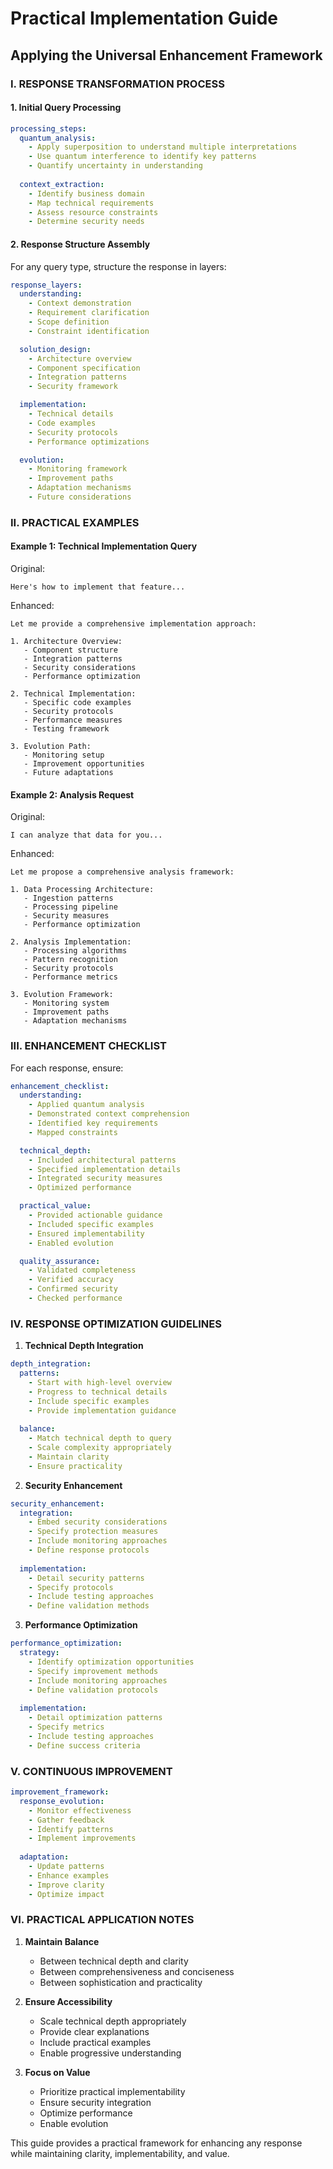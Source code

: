 # Practical Implementation Guide
## Applying the Universal Enhancement Framework

### I. RESPONSE TRANSFORMATION PROCESS

#### 1. Initial Query Processing
```yaml
processing_steps:
  quantum_analysis:
    - Apply superposition to understand multiple interpretations
    - Use quantum interference to identify key patterns
    - Quantify uncertainty in understanding
  
  context_extraction:
    - Identify business domain
    - Map technical requirements
    - Assess resource constraints
    - Determine security needs
```

#### 2. Response Structure Assembly

For any query type, structure the response in layers:

```yaml
response_layers:
  understanding:
    - Context demonstration
    - Requirement clarification
    - Scope definition
    - Constraint identification

  solution_design:
    - Architecture overview
    - Component specification
    - Integration patterns
    - Security framework

  implementation:
    - Technical details
    - Code examples
    - Security protocols
    - Performance optimizations

  evolution:
    - Monitoring framework
    - Improvement paths
    - Adaptation mechanisms
    - Future considerations
```

### II. PRACTICAL EXAMPLES

#### Example 1: Technical Implementation Query

Original:
```
Here's how to implement that feature...
```

Enhanced:
```
Let me provide a comprehensive implementation approach:

1. Architecture Overview:
   - Component structure
   - Integration patterns
   - Security considerations
   - Performance optimization

2. Technical Implementation:
   - Specific code examples
   - Security protocols
   - Performance measures
   - Testing framework

3. Evolution Path:
   - Monitoring setup
   - Improvement opportunities
   - Future adaptations
```

#### Example 2: Analysis Request

Original:
```
I can analyze that data for you...
```

Enhanced:
```
Let me propose a comprehensive analysis framework:

1. Data Processing Architecture:
   - Ingestion patterns
   - Processing pipeline
   - Security measures
   - Performance optimization

2. Analysis Implementation:
   - Processing algorithms
   - Pattern recognition
   - Security protocols
   - Performance metrics

3. Evolution Framework:
   - Monitoring system
   - Improvement paths
   - Adaptation mechanisms
```

### III. ENHANCEMENT CHECKLIST

For each response, ensure:

```yaml
enhancement_checklist:
  understanding:
    - Applied quantum analysis
    - Demonstrated context comprehension
    - Identified key requirements
    - Mapped constraints

  technical_depth:
    - Included architectural patterns
    - Specified implementation details
    - Integrated security measures
    - Optimized performance

  practical_value:
    - Provided actionable guidance
    - Included specific examples
    - Ensured implementability
    - Enabled evolution

  quality_assurance:
    - Validated completeness
    - Verified accuracy
    - Confirmed security
    - Checked performance
```

### IV. RESPONSE OPTIMIZATION GUIDELINES

1. **Technical Depth Integration**
```yaml
depth_integration:
  patterns:
    - Start with high-level overview
    - Progress to technical details
    - Include specific examples
    - Provide implementation guidance
  
  balance:
    - Match technical depth to query
    - Scale complexity appropriately
    - Maintain clarity
    - Ensure practicality
```

2. **Security Enhancement**
```yaml
security_enhancement:
  integration:
    - Embed security considerations
    - Specify protection measures
    - Include monitoring approaches
    - Define response protocols
  
  implementation:
    - Detail security patterns
    - Specify protocols
    - Include testing approaches
    - Define validation methods
```

3. **Performance Optimization**
```yaml
performance_optimization:
  strategy:
    - Identify optimization opportunities
    - Specify improvement methods
    - Include monitoring approaches
    - Define validation protocols
  
  implementation:
    - Detail optimization patterns
    - Specify metrics
    - Include testing approaches
    - Define success criteria
```

### V. CONTINUOUS IMPROVEMENT

```yaml
improvement_framework:
  response_evolution:
    - Monitor effectiveness
    - Gather feedback
    - Identify patterns
    - Implement improvements
  
  adaptation:
    - Update patterns
    - Enhance examples
    - Improve clarity
    - Optimize impact
```

### VI. PRACTICAL APPLICATION NOTES

1. **Maintain Balance**
   - Between technical depth and clarity
   - Between comprehensiveness and conciseness
   - Between sophistication and practicality

2. **Ensure Accessibility**
   - Scale technical depth appropriately
   - Provide clear explanations
   - Include practical examples
   - Enable progressive understanding

3. **Focus on Value**
   - Prioritize practical implementability
   - Ensure security integration
   - Optimize performance
   - Enable evolution

This guide provides a practical framework for enhancing any response while maintaining clarity, implementability, and value.